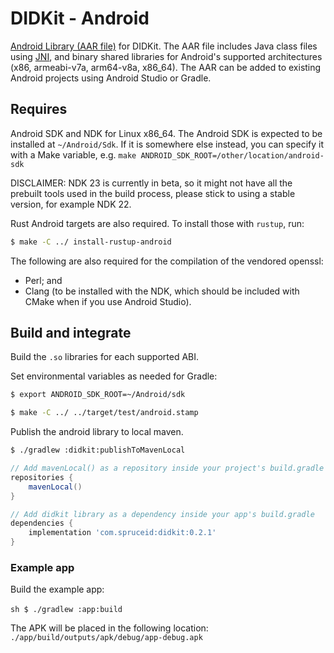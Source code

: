 # DIDKit - Android

[Android Library (AAR file)][AAR] for DIDKit. The AAR file includes Java class files using [JNI][], and binary shared libraries for Android's supported architectures (x86, armeabi-v7a, arm64-v8a, x86\_64). The AAR can be added to existing Android projects using Android Studio or Gradle.

## Requires

Android SDK and NDK for Linux x86\_64. The Android SDK is expected to be installed at `~/Android/Sdk`. If it is somewhere else instead, you can specify it with a Make variable, e.g. `make ANDROID_SDK_ROOT=/other/location/android-sdk`

DISCLAIMER: NDK 23 is currently in beta, so it might not have all the prebuilt tools used in the build process, please stick to using a stable version, for example NDK 22.

Rust Android targets are also required. To install those with `rustup`, run:
```sh
$ make -C ../ install-rustup-android
```

The following are also required for the compilation of the vendored openssl:
- Perl; and
- Clang (to be installed with the NDK, which should be included with CMake when if you use Android Studio).

## Build and integrate

Build the `.so` libraries for each supported ABI.

Set environmental variables as needed for Gradle:

```sh
$ export ANDROID_SDK_ROOT=~/Android/sdk
```

```sh
$ make -C ../ ../target/test/android.stamp
```

Publish the android library to local maven.

```sh
$ ./gradlew :didkit:publishToMavenLocal
```

```groovy
// Add mavenLocal() as a repository inside your project's build.gradle
repositories {
    mavenLocal()
}

// Add didkit library as a dependency inside your app's build.gradle
dependencies {
    implementation 'com.spruceid:didkit:0.2.1'
}
```

### Example app

Build the example app:

​```sh
$ ./gradlew :app:build
​```

The APK will be placed in the following location:
​```
./app/build/outputs/apk/debug/app-debug.apk
​```

[AAR]: https://developer.android.com/studio/projects/android-library.html#aar-contents
[JNI]: https://en.wikipedia.org/wiki/Java_Native_Interface